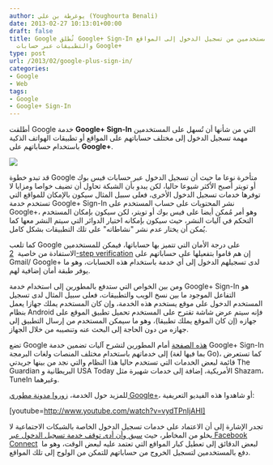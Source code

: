 ```yaml
---
author: يوغرطة بن علي (Youghourta Benali)
date: 2013-02-27 10:13:01+00:00
draft: false
title: Google تُطلق Google+ Sign-In لتمكين المستخدمين من تسجيل الدخول إلى المواقع
  والتطبيقات عبر حسابات Google+
type: post
url: /2013/02/google-plus-sign-in/
categories:
- Google
- Web
tags:
- Google
- Google+ Sign-In
---
```


أطلقت Google خدمة **Google+ Sign-In** التي من شأنها أن تُسهل على المستخدمين مهمة تسجيل الدخول إلى مختلف حساباتهم على المواقع أو تطبيقات الهواتف الذكية باستخدام حساباتهم على **Google+**.




![](https://developers.google.com/+/images/hero1.jpg)





قد تبدو خطوة Google متأخرة نوعا ما حيث أن تسجيل الدخول عبر حسابات فيس بوك أو تويتر أصبح الأكثر شيوعا حاليا، لكن يبدو بأن الشبكة تحاول أن تضيف خواصا ومزايا لا توفرها خدمات تسجيل الدخول الأخرى، فعلى سبيل المثال سيكون بالإمكان للمواقع التي تستخدم خدمة Google+ Sign-In نشر المحتويات على حساب المستخدم على Google+، وهو أمر مُمكن أيضا على فيس بوك أو تويتر، لكن سيكون بإمكان المستخدم التحكم في آليات النشر، حيث سيكون بإمكانه اختيار الدوائر التي سيتم النشر معها كما يُمكن أن يختار عدم نشر "نشاطاته" على تلك التطبيقات بشكل كامل.




كما تلعب Google على درجة الأمان التي تتميز بها حساباتها، فيمكن للمستخدمين الاستفادة من خاصية  [2-step verification](http://support.google.com/accounts/bin/answer.py?hl=en&answer=180744) إن هم قاموا بتفعيلها على حساباتهم على Gmail/ Google+ لدى تسجيلهم الدخول إلى أي خدمة باستخدام هذه الحسابات، وهو ما يوفر طبقة أمان إضافية لهم.




ومن بين الخواص التي ستدفع بالمطورين إلى استخدام خدمة Google+ Sign-In هو التفاعل الموجود ما بين نسخ الويب والتطبيقات، فعلى سبيل المثال لدى تسجيل المستخدم الدخول على موقع يستخدم هذه الخدمة، وإن كان المستخدم يملك جهازا يعمل بنظام Android فإنه سيتم عرض شاشة تقترح على المستخدم تحميل تطبيق الموقع على جهازه (إن كان الموقع يملك تطبيقا)، وهو ما سيمكن المستخدم من إرسال التطبيق إلى جهازه من دون الحاجة إلى البحث عنه وتنصيبه من خلال الجهاز.




تضع Google [هذه الصفحة](https://developers.google.com/+/) أمام المطورين لتشرح آليات تضمين خدمة Google+ Sign-In إلى خدماتهم باستخدام مختلف المنصات ولغات البرمجة (بما فيها لغة Go)، كما تستعرض قائمة لبعض الخدمات التي تستخدم حاليا هذا النظام والتي نجد من بينها جريدتي The Guardian البريطانية و USA Today الأمريكية، إضافة إلى خدمات شهيرة مثل Shazam، TuneIn وغيرهما.




للمزيد حول الخدمة، [زوروا مدونة مطوري Google+](http://googleplusplatform.blogspot.com/2013/02/google-plus-sign-in.html)، أو شاهدوا هذه الفيديو التعريفية:




[youtube=http://www.youtube.com/watch?v=vydTPnIjAHI]




تجدر الإشارة إلى أن الاعتماد على خدمات تسجيل الدخول الخاصة بالشبكات الاجتماعية لا يخلو من المخاطر، حيث [سبق وأن أدى توقف خدمة تسجيل الدخول عبر Facebook Connect](http://www.it-scoop.com/2013/02/facebook-connect-glitch/)  لبعض الدقائق إلى تعطيل كبار المواقع التي تعتمد عليه لبعض الوقت، وهو ما دفع بالمستخدمين لتسجيل الخروج من حساباتهم للتمكن من الولوج إلى تلك المواقع.
